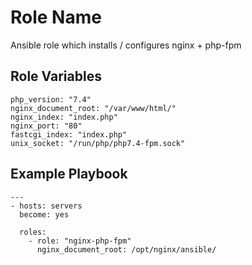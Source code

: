 Role Name
=========

Ansible role which installs / configures nginx + php-fpm


Role Variables
--------------

```
php_version: "7.4"
nginx_document_root: "/var/www/html/"
nginx_index: "index.php"
nginx_port: "80"
fastcgi_index: "index.php"
unix_socket: "/run/php/php7.4-fpm.sock"
```


Example Playbook
----------------

```
---
- hosts: servers
  become: yes

  roles:
    - role: "nginx-php-fpm"
      nginx_document_root: /opt/nginx/ansible/

```
